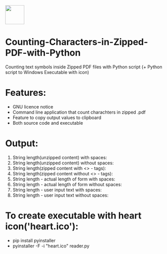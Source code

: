 <img src="heart.ico" width="60" height="60">

# Counting-Characters-in-Zipped-PDF-with-Python
Counting text symbols inside Zipped PDF files with Python script (+ Python script to Windows Executable with icon)

# Features:
* GNU licence notice
* Command line application that count charachters in zipped .pdf
* Feature to copy output values to clipboard
* Both source code and executable

# Output:
1. String length(unzipped content) with spaces:
2. String length(unzipped content) without spaces:
3. String length(zipped content with <> - tags):
4. String length(zipped content without <> - tags):
5. String length - actual length of form with spaces:
6. String length - actual length of form without spaces:
7. String length - user input text with spaces:
8. String length - user input text without spaces:

# To create executable with heart icon('heart.ico'):
* pip install pyinstaller
* pyinstaller -F -i "heart.ico" reader.py
